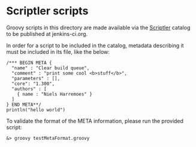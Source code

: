 # Scriptler scripts

Groovy scripts in this directory are made available via the
[Scriptler](https://wiki.jenkins-ci.org/display/JENKINS/Scriptler+Plugin)
catalog to be published at jenkins-ci.org.

In order for a script to be included in the catalog, metadata
describing it must be included in its file, like the below:

    /*** BEGIN META {
      "name" : "Clear build queue",
      "comment" : "print some cool <b>stuff</b>",
      "parameters" : [],
      "core": "1.300",
      "authors" : [
        { name : "Niels Harremoes" }
      ]
    } END META**/
    println("hello world")


To validate the format of the META information, please run the provided script:

	&> groovy testMetaFormat.groovy
